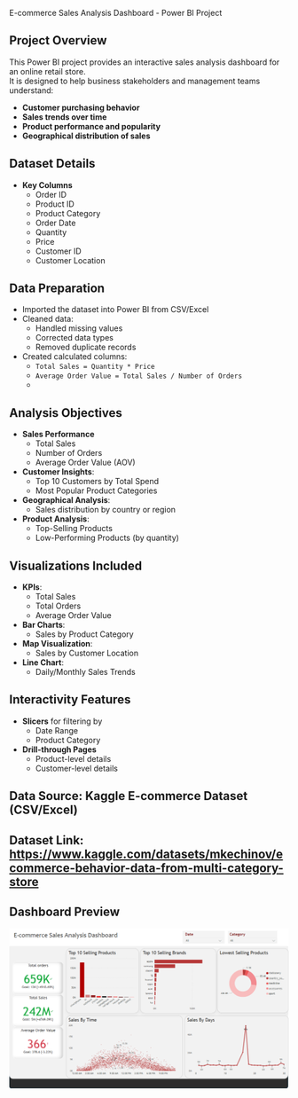 E-commerce Sales Analysis Dashboard - Power BI Project

## Project Overview
This Power BI project provides an interactive sales analysis dashboard for an online retail store.  
It is designed to help business stakeholders and management teams understand:
- **Customer purchasing behavior**
- **Sales trends over time**
- **Product performance and popularity**
- **Geographical distribution of sales**

## Dataset Details
- **Key Columns**
  - Order ID
  - Product ID
  - Product Category
  - Order Date
  - Quantity
  - Price
  - Customer ID
  - Customer Location

## Data Preparation
- Imported the dataset into Power BI from CSV/Excel
- Cleaned data:
  - Handled missing values
  - Corrected data types
  - Removed duplicate records
- Created calculated columns:
  - `Total Sales = Quantity * Price`
  - `Average Order Value = Total Sales / Number of Orders`
  - 
## Analysis Objectives

- **Sales Performance**
  - Total Sales
  - Number of Orders
  - Average Order Value (AOV)
- **Customer Insights**:
  - Top 10 Customers by Total Spend
  - Most Popular Product Categories
- **Geographical Analysis**:
  - Sales distribution by country or region
- **Product Analysis**:
  - Top-Selling Products
  - Low-Performing Products (by quantity)

## Visualizations Included

- **KPIs**:
  - Total Sales
  - Total Orders
  - Average Order Value
- **Bar Charts**:
  - Sales by Product Category
- **Map Visualization**:
  - Sales by Customer Location
- **Line Chart**:
  - Daily/Monthly Sales Trends

## Interactivity Features

- **Slicers** for filtering by
  - Date Range
  - Product Category
- **Drill-through Pages**
  - Product-level details
  - Customer-level details
    
## Data Source: Kaggle E-commerce Dataset (CSV/Excel)
## Dataset Link: https://www.kaggle.com/datasets/mkechinov/ecommerce-behavior-data-from-multi-category-store
## Dashboard Preview

![E-commerce Dashboard](image.png)
